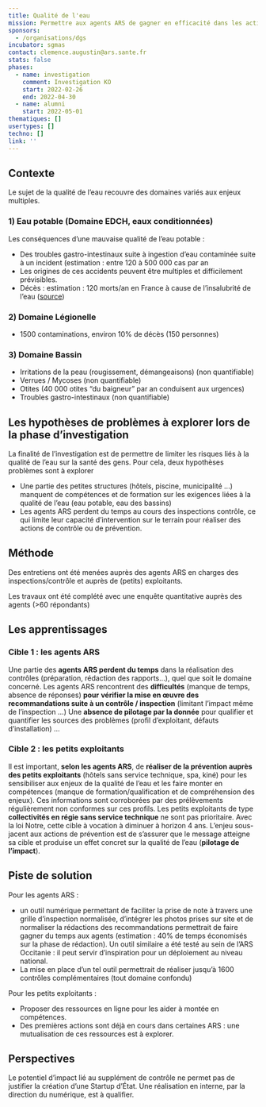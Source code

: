 ```yaml
---
title: Qualité de l'eau
mission: Permettre aux agents ARS de gagner en efficacité dans les actions d'inspection et de prévention
sponsors:
  - /organisations/dgs
incubator: sgmas
contact: clemence.augustin@ars.sante.fr
stats: false
phases:
  - name: investigation
    comment: Investigation KO
    start: 2022-02-26
    end: 2022-04-30
  - name: alumni
    start: 2022-05-01
thematiques: []
usertypes: []
techno: []
link: ''
---
```

## Contexte

Le sujet de la qualité de l’eau recouvre des domaines variés aux enjeux multiples.

### 1) Eau potable (Domaine EDCH, eaux conditionnées)

Les conséquences d’une mauvaise qualité de l’eau potable : 
- Des troubles gastro-intestinaux suite à ingestion d’eau contaminée suite à un incident (estimation : entre 120 à 500 000 cas par an
- Les origines de ces accidents peuvent être multiples et difficilement prévisibles.
- Décès : estimation : 120 morts/an en France à cause de l’insalubrité de l’eau ([source](https://www.courrierinternational.com/grand-format/sante-leau-insalubre-est-responsable-de-plus-de-12-million-de-deces-dans-le-monde))

### 2) Domaine Légionelle

- 1500 contaminations, environ 10% de décès (150 personnes)

### 3) Domaine Bassin

- Irritations de la peau (rougissement, démangeaisons) (non quantifiable)
- Verrues / Mycoses (non quantifiable)
- Otites (40 000 otites “du baigneur” par an conduisent aux urgences)
- Troubles gastro-intestinaux (non quantifiable)

## Les hypothèses de problèmes à explorer lors de la phase d’investigation

La finalité de l’investigation est de permettre de limiter les risques liés à la qualité de l’eau sur la santé des gens. Pour cela, deux hypothèses problèmes sont à explorer 
- Une partie des  petites structures (hôtels, piscine, municipalité ...) manquent de compétences et de formation sur les exigences liées à la qualité de l’eau (eau potable, eau des bassins)
- Les agents ARS perdent du temps au cours des inspections contrôle, ce qui limite leur capacité d’intervention sur le terrain pour réaliser des actions de contrôle ou de prévention.

## Méthode

Des entretiens ont été menées auprès des agents ARS en charges des inspections/contrôle et auprès de (petits) exploitants.

Les travaux ont été complété avec une enquête quantitative auprès des agents (>60 répondants)  

## Les apprentissages

### Cible 1 : les agents ARS

Une partie des **agents ARS perdent du temps** dans la réalisation des contrôles (préparation, rédaction des rapports…), quel que soit le domaine concerné. 
Les agents ARS rencontrent des **difficultés** (manque de temps, absence de réponses) **pour** **vérifier la mise en œuvre des recommandations suite à un contrôle / inspection** (limitant l’impact même de l’inspection …)
Une **absence  de pilotage par la donnée** pour qualifier et quantifier les sources des problèmes (profil d’exploitant, défauts d’installation) …

### Cible 2 : les petits exploitants

Il est important, **selon les agents ARS**, de **réaliser de la prévention auprès des petits exploitants** (hôtels sans service technique, spa, kiné) pour les sensibiliser aux enjeux de la qualité de l’eau et les faire monter en compétences (manque de formation/qualification et de compréhension des enjeux). 
Ces informations sont corroborées par des prélèvements régulièrement non conformes sur ces profils. 
Les petits exploitants de type **collectivités en régie sans service technique** ne sont pas prioritaire. Avec la loi Notre, cette cible à vocation à diminuer à horizon 4 ans.
L’enjeu sous-jacent aux actions de prévention est de s’assurer que le message atteigne sa cible et produise un effet concret sur la qualité de l’eau (**pilotage de l’impact**).

## Piste de solution

Pour les agents ARS : 
- un outil numérique permettant de faciliter la prise de note à travers une grille d’inspection normalisée, d’intégrer les photos prises sur site et de normaliser la rédactions des recommandations permettrait de faire gagner du temps aux agents (estimation : 40% de temps économisés sur la phase de rédaction). 
Un outil similaire a été testé au sein de l’ARS Occitanie : il peut servir d’inspiration pour un déploiement au niveau national.
- La mise en place d’un tel outil permettrait de réaliser jusqu’à 1600 contrôles complémentaires (tout domaine confondu)

Pour les petits exploitants : 
- Proposer des ressources en ligne pour les aider à montée en compétences.
- Des premières actions sont déjà en cours dans certaines ARS : une mutualisation de ces ressources est à explorer.

## Perspectives

Le potentiel d’impact lié au supplément de contrôle ne permet pas de justifier la création d’une Startup d’État.
Une réalisation en interne, par la direction du numérique, est à qualifier.
